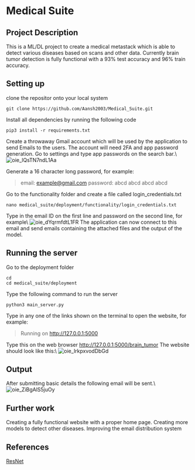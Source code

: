 # Medical Suite
 
## Project Description
This is a ML/DL project to create a medical metastack which is able to detect various diseases based on scans and other data. Currently brain tumor detection is fully functional with a 93% test accuracy and 96% train accuracy.

## Setting up
clone the repositor onto your local system
```
git clone https://github.com/Aansh2003/Medical_Suite.git
```

Install all dependencies by running the following code
```
pip3 install -r requirements.txt
```
Create a throwaway Gmail account which will be used by the application to send Emails to the users.
The account will need 2FA and app password generation. Go to settings and type app passwords on the search bar.\\
![oie_lQsTN7ndL1Aa](https://github.com/Aansh2003/Medical_Suite/assets/96300383/2e8cdea1-2ae9-4612-8e46-f32851cf5f91)

Generate a 16 character long password, for example:
> email: example@gmail.com
> password: abcd abcd abcd abcd

Go to the functionality folder and create a file called login_credentials.txt
```
nano medical_suite/deployment/functionality/login_credentials.txt
```
Type in the email ID on the first line and password on the second line, for example\\
![oie_dYqrmfdtL1FR](https://github.com/Aansh2003/Medical_Suite/assets/96300383/9f7ded89-6f0c-4b73-b10d-7f6b85c70265)
The application can now connect to this email and send emails containing the attached files and the output of the model.

## Running the server
Go to the deployment folder
```
cd
cd medical_suite/deployment
```
Type the following command to run the server
```
python3 main_server.py
```
Type in any one of the links shown on the terminal to open the website, for example:
> Running on http://127.0.0.1:5000

Type this on the web browser
http://127.0.0.1:5000/brain_tumor
The website should look like this:\\
![oie_lrkpxvodDbGd](https://github.com/Aansh2003/Medical_Suite/assets/96300383/a2ea67ec-a8bd-4ced-8139-4d6410d71da1)

## Output
After submitting basic details the following email will be sent.\\
![oie_ZiBgAlS5juOy](https://github.com/Aansh2003/Medical_Suite/assets/96300383/60324775-52b6-40ad-aace-3dd7ff4e199a)

## Further work
Creating a fully functional website with a proper home page.
Creating more models to detect other diseases.
Improving the email distribution system

## References
[ResNet](https://arxiv.org/abs/1512.03385)
